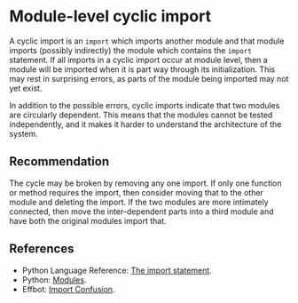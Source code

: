 # Module-level cyclic import
A cyclic import is an `import` which imports another module and that module imports (possibly indirectly) the module which contains the `import` statement. If all imports in a cyclic import occur at module level, then a module will be imported when it is part way through its initialization. This may rest in surprising errors, as parts of the module being imported may not yet exist.

In addition to the possible errors, cyclic imports indicate that two modules are circularly dependent. This means that the modules cannot be tested independently, and it makes it harder to understand the architecture of the system.


## Recommendation
The cycle may be broken by removing any one import. If only one function or method requires the import, then consider moving that to the other module and deleting the import. If the two modules are more intimately connected, then move the inter-dependent parts into a third module and have both the original modules import that.


## References
* Python Language Reference: [The import statement](http://docs.python.org/2/reference/simple_stmts.html#import).
* Python: [Modules](http://docs.python.org/2/tutorial/modules.html).
* Effbot: [Import Confusion](https://web.archive.org/web/20200917011425/https://effbot.org/zone/import-confusion.htm).
